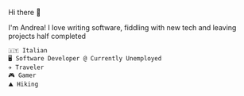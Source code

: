 Hi there 👋

I'm Andrea!
I love writing software, fiddling with new tech and leaving projects half completed 

```
🇮🇹 Italian
🖥 Software Developer @ Currently Unemployed 
✈️ Traveler
🎮 Gamer
⛰️ Hiking
```
